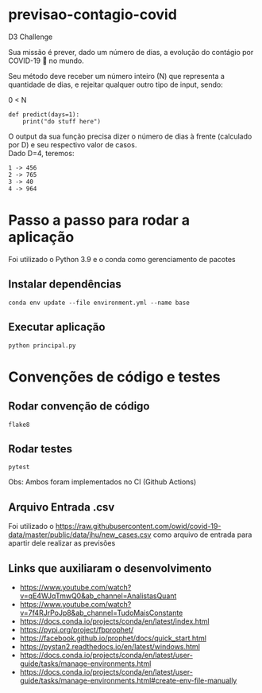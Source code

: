 # previsao-contagio-covid

D3 Challenge 

Sua missão é prever, dado um número de dias, a evolução do contágio por COVID-19 🦠 no mundo. 

Seu método deve receber um número inteiro (N) que representa a quantidade de dias, e rejeitar qualquer outro tipo de input, sendo: 

0 &lt; N
```
def predict(days=1):
    print("do stuff here")
```

 O output da sua função precisa dizer o número de dias à frente (calculado por D) e seu respectivo valor de casos.  
 Dado D=4, teremos:  
```
1 -> 456
2 -> 765
3 -> 40
4 -> 964
```


# Passo a passo para rodar a aplicação

Foi utilizado o Python 3.9 e o conda como gerenciamento de pacotes

## Instalar dependências
```
conda env update --file environment.yml --name base
```

## Executar aplicação
```
python principal.py
```

# Convenções de código e testes
## Rodar convenção de código
```
flake8
```

## Rodar testes
```
pytest
```

Obs: Ambos foram implementados no CI (Github Actions)

## Arquivo Entrada .csv
Foi utilizado o https://raw.githubusercontent.com/owid/covid-19-data/master/public/data/jhu/new_cases.csv como arquivo de entrada para apartir dele realizar as previsões

## Links que auxiliaram o desenvolvimento
- https://www.youtube.com/watch?v=qE4WJqTmwQ0&ab_channel=AnalistasQuant
- https://www.youtube.com/watch?v=7f4RJrPoJp8&ab_channel=TudoMaisConstante
- https://docs.conda.io/projects/conda/en/latest/index.html
- https://pypi.org/project/fbprophet/
- https://facebook.github.io/prophet/docs/quick_start.html
- https://pystan2.readthedocs.io/en/latest/windows.html
- https://docs.conda.io/projects/conda/en/latest/user-guide/tasks/manage-environments.html
- https://docs.conda.io/projects/conda/en/latest/user-guide/tasks/manage-environments.html#create-env-file-manually

